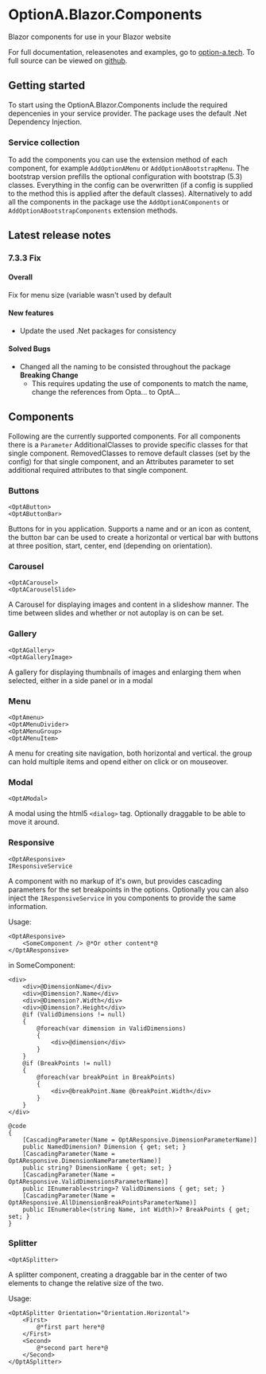# OptionA.Blazor.Components
Blazor components for use in your Blazor website

For full documentation, releasenotes and examples, go to [option-a.tech](https://www.option-a.tech/documentation/blazor/components). To full source can be viewed on [github](https://github.com/evdboom/OptionA.Blazor).

## Getting started
To start using the OptionA.Blazor.Components include the required depencenies in your service provider. The package uses the default .Net Dependency Injection.

### Service collection
To add the components you can use the extension method of each component, for example `AddOptionAMenu` or `AddOptionABootstrapMenu`. The bootstrap version prefills the optional configuration with bootstrap (5.3) classes. Everything in the config can be overwritten (if a config is supplied to the method this is applied after the default classes).
Alternatively to add all the components in the package use the `AddOptionAComponents` or `AddOptionABootstrapComponents` extension methods.

## Latest release notes
### 7.3.3 Fix
#### Overall
Fix for menu size (variable wasn't used by default

#### New features
- Update the used .Net packages for consistency
#### Solved Bugs
- Changed all the naming to be consisted throughout the package **Breaking Change**
  - This requires updating the use of components to match the name, change the references from Opta... to OptA... 

## Components
Following are the currently supported components. For all components there is a `Parameter` AdditionalClasses to provide specific classes for that single component. RemovedClasses to remove default classes (set by the config) for that single component, and an Attributes parameter to set additional required attributes to that single component.

### Buttons
```
<OptAButton>
<OptAButtonBar>
```
Buttons for in you application. Supports a name and or an icon as content, the button bar can be used to create a horizontal or vertical bar with buttons at three position, start, center, end (depending on orientation).

### Carousel
```
<OptACarousel>
<OptACarouselSlide>
```
A Carousel for displaying images and content in a slideshow manner. The time between slides and whether or not autoplay is on can be set.

### Gallery
```
<OptAGallery>
<OptAGalleryImage>
```
A gallery for displaying thumbnails of images and enlarging them when selected, either in a side panel or in a modal

### Menu
```
<OptAmenu>
<OptAMenuDivider>
<OptAMenuGroup>
<OptAMenuItem>
```
A menu for creating site navigation, both horizontal and vertical. the group can hold multiple items and opend either on click or on mouseover.

### Modal
```
<OptAModal>
```
A modal using the html5 `<dialog>` tag. Optionally draggable to be able to move it around.

### Responsive
```
<OptAResponsive>
IResponsiveService
```
A component with no markup of it's own, but provides cascading parameters for the set breakpoints in the options. Optionally you can also inject the `IResponsiveService` in you components to provide the same information.

Usage:
```
<OptAResponsive>
	<SomeComponent /> @*Or other content*@
</OptAResponsive>
```

in SomeComponent:
```
<div>
    <div>@DimensionName</div>
    <div>@Dimension?.Name</div>
    <div>@Dimension?.Width</div>
    <div>@Dimension?.Height</div>
    @if (ValidDimensions != null)
    {
        @foreach(var dimension in ValidDimensions)
        {
            <div>@dimension</div>
        }
    }
    @if (BreakPoints != null)
    {
        @foreach(var breakPoint in BreakPoints)
        {
            <div>@breakPoint.Name @breakPoint.Width</div>
        }
    }
</div>

@code
{
    [CascadingParameter(Name = OptAResponsive.DimensionParameterName)]
    public NamedDimension? Dimension { get; set; }
    [CascadingParameter(Name = OptAResponsive.DimensionNameParameterName)]
    public string? DimensionName { get; set; }
    [CascadingParameter(Name = OptAResponsive.ValidDimensionsParameterName)]
    public IEnumerable<string>? ValidDimensions { get; set; }
    [CascadingParameter(Name = OptAResponsive.AllDimensionBreakPointsParameterName)]
    public IEnumerable<(string Name, int Width)>? BreakPoints { get; set; }
}
```

### Splitter
```
<OptASplitter>
```
A splitter component, creating a draggable bar in the center of two elements to change the relative size of the two.

Usage:
```
<OptASplitter Orientation="Orientation.Horizontal">
    <First>
        @*first part here*@
    </First>
    <Second>
        @*second part here*@
    </Second>
</OptASplitter>
```
